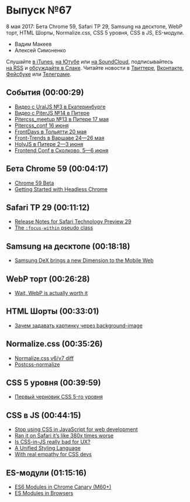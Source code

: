 # Выпуск №67

8 мая 2017: Бета Chrome 59, Safari TP 29, Samsung на десктопе, WebP торт, HTML Шорты, Normalize.css, CSS 5 уровня, CSS в JS, ES-модули.

- Вадим Макеев
- Алексей Симоненко

Слушайте [в iTunes](https://itunes.apple.com/ru/podcast/veb-standarty/id1080500016), [на Ютубе](https://www.youtube.com/playlist?list=PLMBnwIwFEFHcwuevhsNXkFTcadeX5R1Go) или [на SoundCloud](https://soundcloud.com/web-standards), подписывайтесь [на RSS](https://web-standards.ru/podcast/feed/) и [обсуждайте в Слаке](http://slack.web-standards.ru/). Читайте новости в [Твиттере](https://twitter.com/webstandards_ru), [Вконтакте](https://vk.com/webstandards_ru), [Фейсбуке](https://www.facebook.com/webstandardsru) или [Телеграме](https://t.me/webstandards_ru).

## События (00:00:29)

- [Видео с UralJS №3 в Екатеринбурге](https://youtu.be/EXX5HmD_5lU?list=PLVxsRDo37_Zdda1PEmbGomFbisl9O3vU1)
- [Видео с PiterJS №14 в Питере](https://youtu.be/thVZI3mUXUM?list=PLcXJ90eZ2bxggKRhomjNwJ8Zftq8yR7nS)
- [Pitercss_meetup №13 в Питере 17 мая](https://pitercss.timepad.ru/event/487743/)
- [Pitercss_conf 16 июня](https://pitercss.com/)
- [FrontDays в Тольятти 20 мая](https://frontdays.ru/)
- [Front-Trends в Варшаве 24—26 мая](https://2017.front-trends.com/)
- [HolyJS в Питере 2—3 июня](https://holyjs.ru/)
- [Frontend Conf в Сколково, 5—6 июня](http://frontendconf.ru/)

## Бета Chrome 59 (00:04:17)

- [Chrome 59 Beta](https://blog.chromium.org/2017/05/chrome-59-beta-headless-chromium-native.html)
- [Getting Started with Headless Chrome](https://developers.google.com/web/updates/2017/04/headless-chrome)

## Safari TP 29 (00:11:12)

- [Release Notes for Safari Technology Preview 29](https://webkit.org/blog/7532/release-notes-for-safari-technology-preview-29/)
- [The `:focus-within` pseudo class](https://www.iandevlin.com/blog/2017/04/css/the-focus-within-pseudo-class)

## Samsung на десктопе (00:18:18)

- [Samsung DeX brings a new Dimension to the Mobile Web](https://medium.com/p/f80d7edcab29)

## WebP торт (00:26:28)

- [Wait, WebP is actually worth it](https://www.zachleat.com/web/webp/)

## HTML Шорты (00:33:01)

- [Зачем задавать картинку через background-image](https://youtu.be/3gvjDqhYJ60?list=PLQJNT2fdCJngOj0mGZaTcZRyfSBTCWHe1)

## Normalize.css (00:35:26)

- [Normalize.css v6/v7 diff](https://github.com/necolas/normalize.css/compare/6.0.0...7.0.0#diff-bb3dde41d97f19be8ab7b4780a915d5e)
- [Postcss-normalize](https://github.com/jonathantneal/postcss-normalize)

## CSS 5 уровня (00:39:59)

- [Первый черновик CSS 5-го уровня](http://css-live.ru/vecssti-s-polej/pervyj-chernovik-css-5-urovnya.html)

## CSS в JS (00:44:15)

- [Stop using CSS in JavaScript for web development](https://medium.com/p/fa32fb873dcc)
- [Ran it on Safari it’s like 380x times worse](https://twitter.com/notwaldorf/status/859636431974739968)
- [Is CSS-in-JS really bad for UX?](https://medium.com/p/e9cce7b2da83)
- [A Unified Styling Language](https://markdalgleish.github.io/presentation-a-unified-styling-language/)
- [With real empathy for CSS devs](https://twitter.com/markdalgleish/status/860552496904908800)

## ES-модули (01:15:16)

- [ES6 Modules in Chrome Canary (M60+)](https://medium.com/p/ba588dfb8ab7)
- [ES Modules in Browsers](https://jakearchibald.com/2017/es-modules-in-browsers/)
